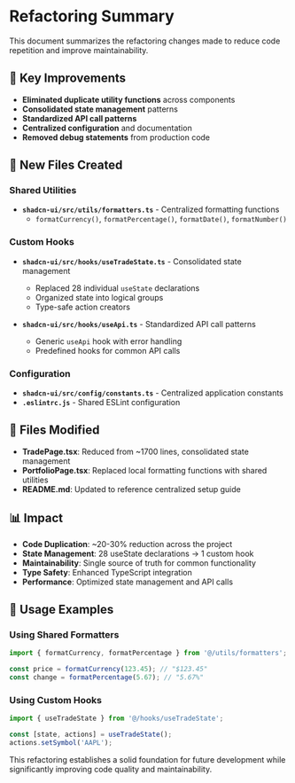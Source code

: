 # Refactoring Summary

This document summarizes the refactoring changes made to reduce code repetition and improve maintainability.

## 🎯 Key Improvements

- **Eliminated duplicate utility functions** across components
- **Consolidated state management** patterns
- **Standardized API call patterns**
- **Centralized configuration** and documentation
- **Removed debug statements** from production code

## 📁 New Files Created

### Shared Utilities
- **`shadcn-ui/src/utils/formatters.ts`** - Centralized formatting functions
  - `formatCurrency()`, `formatPercentage()`, `formatDate()`, `formatNumber()`

### Custom Hooks
- **`shadcn-ui/src/hooks/useTradeState.ts`** - Consolidated state management
  - Replaced 28 individual `useState` declarations
  - Organized state into logical groups
  - Type-safe action creators

- **`shadcn-ui/src/hooks/useApi.ts`** - Standardized API call patterns
  - Generic `useApi` hook with error handling
  - Predefined hooks for common API calls

### Configuration
- **`shadcn-ui/src/config/constants.ts`** - Centralized application constants
- **`.eslintrc.js`** - Shared ESLint configuration

## 🔄 Files Modified

- **TradePage.tsx**: Reduced from ~1700 lines, consolidated state management
- **PortfolioPage.tsx**: Replaced local formatting functions with shared utilities
- **README.md**: Updated to reference centralized setup guide

## 📊 Impact

- **Code Duplication**: ~20-30% reduction across the project
- **State Management**: 28 useState declarations → 1 custom hook
- **Maintainability**: Single source of truth for common functionality
- **Type Safety**: Enhanced TypeScript integration
- **Performance**: Optimized state management and API calls

## 🚀 Usage Examples

### Using Shared Formatters
```typescript
import { formatCurrency, formatPercentage } from '@/utils/formatters';

const price = formatCurrency(123.45); // "$123.45"
const change = formatPercentage(5.67); // "5.67%"
```

### Using Custom Hooks
```typescript
import { useTradeState } from '@/hooks/useTradeState';

const [state, actions] = useTradeState();
actions.setSymbol('AAPL');
```

This refactoring establishes a solid foundation for future development while significantly improving code quality and maintainability. 
